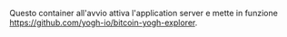 Questo container all'avvio attiva l'application server e mette in funzione https://github.com/yogh-io/bitcoin-yogh-explorer.